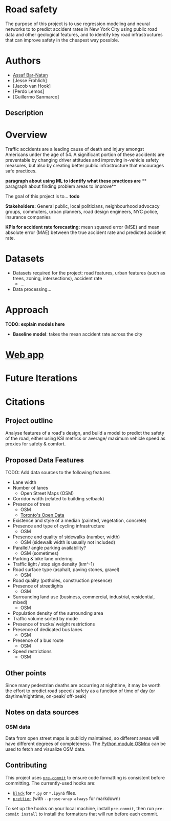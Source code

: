 # Road safety

The purpose of this project is to use regression modeling and neural
networks to to predict accident rates in New York City using public 
road data and other geological features, and to identify key 
road infrastructures that can improve safety in the cheapest way possible.

# Authors
* [Assaf Bar-Natan](https://www.linkedin.com/in/assaf-bar-natan-b61556209)
* [Jesse Frohlich]
* [Jacob van Hook]
* [Perdo Lemos]
* [Guillermo Sanmarco]

## Description

# Overview

Traffic accidents are a leading cause of death and injury amongst
Americans under the age of 54. A significant portion of these
accidents are preventable by changing driver attitudes and improving
in-vehicle safety measures, but also by creating better public
infrastructure that encourages safe practices.

**paragraph about using ML to identify what these practices are**
** paragraph about finding problem areas to improve**

The goal of this project is to... **todo**

**Stakeholders:** General public, local politicians, neighbourhood advocacy groups, commuters, urban planners, road design engineers, NYC police, insurance companies

**KPIs for accident rate forecasting:** mean squared error (MSE) 
and mean absolute error (MAE) between the true accident rate and predicted accident rate.

# Datasets

* Datasets required for the project: road features, urban features (such as trees, zoning, intersections), accident rate
  * ...
* Data processing...


# Approach
**TODO: explain models here**

* **Baseline model**: takes the mean accident rate across the city

# [Web app](https://streamlit.io/)

# Future Iterations

# Citations


## Project outline

Analyse features of a road's design, and build a model to predict the safety of
the road, either using KSI metrics or average/ maximum vehicle speed as proxies
for safety & comfort.

## Proposed Data Features

TODO: Add data sources to the following features

- Lane width
- Number of lanes
  - Open Street Maps (OSM)
- Corridor width (related to building setback)
- Presence of trees
  - OSM
  - [Toronto's Open Data][TOD]
- Existence and style of a median (painted, vegetation, concrete)
- Presence and type of cycling infrastructure
  - OSM
- Presence and quality of sidewalks (number, width)
  - OSM (sidewalk width is usually not included)
- Parallel/ angle parking availability?
  - OSM (sometimes)
- Parking & bike lane ordering
- Traffic light / stop sign density (km^-1)
- Road surface type (asphalt, paving stones, gravel)
  - OSM
- Road quality (potholes, construction presence)
- Presence of streetlights
  - OSM
- Surrounding land use (business, commercial, industrial, residential, mixed)
  - OSM
- Population density of the surrounding area
- Traffic volume sorted by mode
- Presence of trucks/ weight restrictions
- Presence of dedicated bus lanes
  - OSM
- Presence of a bus route
  - OSM
- Speed restrictions
  - OSM

## Other points

Since many pedestrian deaths are occurring at nighttime, it may be worth the
effort to predict road speed / safety as a function of time of day (or
daytime/nighttime, on-peak/ off-peak)

## Notes on data sources

### OSM data

Data from open street maps is publicly maintained, so different areas will have
different degrees of completeness. The [Python module OSMnx][OSMnx] can be used
to fetch and visualize OSM data.

## Contributing

This project uses [`pre-commit`](https://pre-commit.com/) to ensure code
formatting is consistent before committing. The currently-used hooks are:

- [`black`](https://black.readthedocs.io/en/stable) for `*.py` or `*.ipynb`
  files.
- [`prettier`](https://prettier.io/) (with `--prose-wrap always` for markdown)

To set up the hooks on your local machine, install `pre-commit`, then run
`pre-commit install` to install the formatters that will run before each commit.

[TOD]: https://open.toronto.ca/dataset/street-tree-data/
[OSMnx]: https://pygis.io/docs/d_access_osm.html
